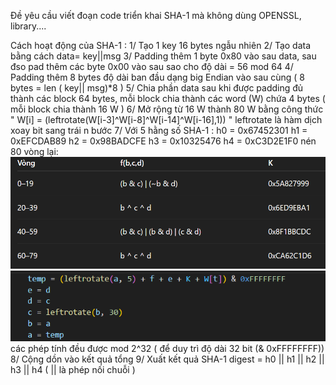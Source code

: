 Đề yêu cầu viết đoạn code triển khai SHA-1 mà không dùng OPENSSL, library....


Cách hoạt động của SHA-1 :
1/ Tạo 1 key 16 bytes ngẫu nhiên 
2/ Tạo data bằng cách data= key||msg
3/ Padding thêm 1 byte 0x80 vào sau data, sau đso pad thêm các byte 0x00 vào sau sao cho độ dài = 56 mod 64 
4/ Padding thêm 8 bytes độ dài ban đầu dạng big Endian vào sau cùng ( 8 bytes = len ( key|| msg)*8 )
5/ Chia phần data sau khi được padding đủ thành các block 64 bytes, mỗi block chia thành các word (W) chứa 4 bytes ( mỗi block chia thành 16 W )
6/ Mở rộng từ 16 W thành 80 W bằng công thức "  W[i] = (leftrotate(W[i-3]^W[i-8]^W[i-14]^W[i-16],1)) " 
    leftrotate là hàm dịch xoay bit sang trái n bước 
7/ Với 5 hằng số SHA-1 :
    h0 = 0x67452301
    h1 = 0xEFCDAB89
    h2 = 0x98BADCFE
    h3 = 0x10325476
    h4 = 0xC3D2E1F0
nén 80 vòng lại:
![alt text](image-1.png)
![alt text](image-2.png)
các phép tính đều được mod 2^32 ( để duy trì độ dài 32 bit (& 0xFFFFFFFF))
8/ Cộng dồn vào kết quả tổng
9/ Xuất kết quả SHA-1 
    digest = h0 || h1 || h2 || h3 || h4 ( || là phép nối chuỗi )